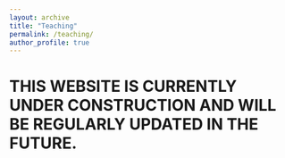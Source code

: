 ```yaml
---
layout: archive
title: "Teaching"
permalink: /teaching/
author_profile: true
---
```


# THIS WEBSITE IS CURRENTLY UNDER CONSTRUCTION AND WILL BE REGULARLY UPDATED IN THE FUTURE.
